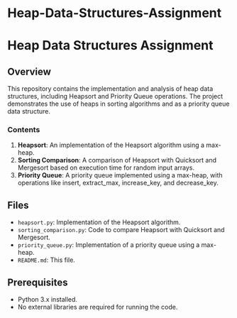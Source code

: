 # Heap-Data-Structures-Assignment

# Heap Data Structures Assignment

## Overview
This repository contains the implementation and analysis of heap data structures, including Heapsort and Priority Queue operations. The project demonstrates the use of heaps in sorting algorithms and as a priority queue data structure.

### Contents
1. **Heapsort**: An implementation of the Heapsort algorithm using a max-heap.
2. **Sorting Comparison**: A comparison of Heapsort with Quicksort and Mergesort based on execution time for random input arrays.
3. **Priority Queue**: A priority queue implemented using a max-heap, with operations like insert, extract_max, increase_key, and decrease_key.

## Files
- `heapsort.py`: Implementation of the Heapsort algorithm.
- `sorting_comparison.py`: Code to compare Heapsort with Quicksort and Mergesort.
- `priority_queue.py`: Implementation of a priority queue using a max-heap.
- `README.md`: This file.

## Prerequisites
- Python 3.x installed.
- No external libraries are required for running the code.


